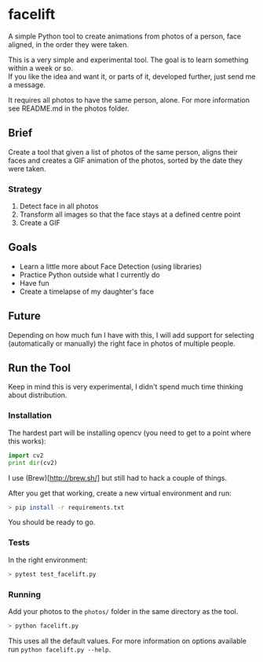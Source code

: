 # facelift
A simple Python tool to create animations from photos of a person, face aligned, in the order they were taken.

This is a very simple and experimental tool. The goal is to learn something within a week or so.  
If you like the idea and want it, or parts of it, developed further, just send me a message.  

It requires all photos to have the same person, alone. For more information see README.md in the photos folder.

## Brief

Create a tool that given a list of photos of the same person, aligns their faces and creates a GIF animation of the photos, sorted by the date they were taken.

### Strategy

1. Detect face in all photos
2. Transform all images so that the face stays at a defined centre point
3. Create a GIF

## Goals

* Learn a little more about Face Detection (using libraries)
* Practice Python outside what I currently do
* Have fun
* Create a timelapse of my daughter's face

## Future

Depending on how much fun I have with this, I will add support for selecting (automatically or manually) the right face in photos of multiple people.

## Run the Tool

Keep in mind this is very experimental, I didn't spend much time thinking about distribution.

### Installation

The hardest part will be installing opencv (you need to get to a point where this works):

```Python
import cv2
print dir(cv2)
```

I use (Brew)[http://brew.sh/] but still had to hack a couple of things.

After you get that working, create a new virtual environment and run:

```bash
> pip install -r requirements.txt
```

You should be ready to go.

### Tests

In the right environment:

```bash
> pytest test_facelift.py 
```

### Running

Add your photos to the `photos/` folder in the same directory as the tool.

```bash
> python facelift.py
```

This uses all the default values. For more information on options available
run `python facelift.py --help`.

